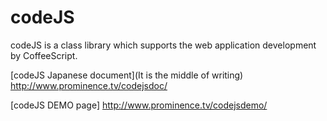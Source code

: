 codeJS
======

codeJS is a class library which supports the web application development by CoffeeScript. 

[codeJS Japanese document](It is the middle of writing)
http://www.prominence.tv/codejsdoc/

[codeJS DEMO page]
http://www.prominence.tv/codejsdemo/
